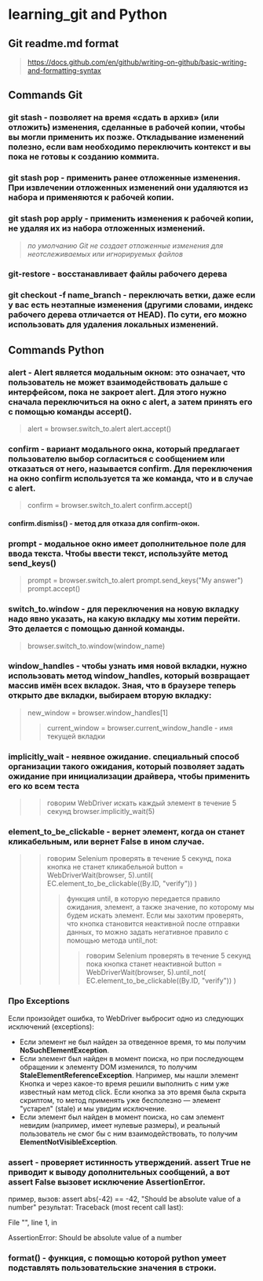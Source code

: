 # learning_git and Python
## Git readme.md format 
> https://docs.github.com/en/github/writing-on-github/basic-writing-and-formatting-syntax

## Commands Git
### git stash - позволяет на время «сдать в архив» (или отложить) изменения, сделанные в рабочей копии, чтобы вы могли применить их позже. Откладывание изменений полезно, если вам необходимо переключить контекст и вы пока не готовы к созданию коммита.
### git stash pop - применить ранее отложенные изменения. При извлечении отложенных изменений они удаляются из набора и применяются к рабочей копии.
### git stash pop apply - применить изменения к рабочей копии, не удаляя их из набора отложенных изменений. 
> *по умолчанию Git не создает отложенные изменения для неотслеживаемых или игнорируемых файлов*
### git-restore - восстанавливает файлы рабочего дерева
### git checkout -f name_branch - переключать ветки, даже если у вас есть неэтапные изменения (другими словами, индекс рабочего дерева отличается от HEAD). По сути, его можно использовать для удаления локальных изменений.

## Commands Python
### alert -  Alert является модальным окном: это означает, что пользователь не может взаимодействовать дальше с интерфейсом, пока не закроет alert. Для этого нужно сначала переключиться на окно с alert, а затем принять его с помощью команды accept().
> alert = browser.switch_to.alert
> alert.accept()
### confirm - вариант модального окна, который предлагает пользователю выбор согласиться с сообщением или отказаться от него, называется confirm. Для переключения на окно confirm используется та же команда, что и в случае с alert.
> confirm = browser.switch_to.alert
> confirm.accept()
#### confirm.dismiss() - метод для отказа для confirm-окон.
### prompt - модальное окно имеет дополнительное поле для ввода текста. Чтобы ввести текст, используйте метод send_keys()
> prompt = browser.switch_to.alert
prompt.send_keys("My answer")
prompt.accept()
### switch_to.window - для переключения на новую вкладку надо явно указать, на какую вкладку мы хотим перейти. Это делается с помощью данной команды.
> browser.switch_to.window(window_name)
### window_handles - чтобы узнать имя новой вкладки, нужно использовать метод window_handles, который возвращает массив имён всех вкладок. Зная, что в браузере теперь открыто две вкладки, выбираем вторую вкладку:
> new_window = browser.window_handles[1]
>> current_window = browser.current_window_handle - имя текущей вкладки
### implicitly_wait - неявное ожидание. специальный способ организации такого ожидания, который позволяет задать ожидание при инициализации драйвера, чтобы применить его ко всем теста
>> говорим WebDriver искать каждый элемент в течение 5 секунд
browser.implicitly_wait(5)
### element_to_be_clickable  - вернет элемент, когда он станет кликабельным, или вернет False в ином случае.
>>говорим Selenium проверять в течение 5 секунд, пока кнопка не станет кликабельной
button = WebDriverWait(browser, 5).until(
        EC.element_to_be_clickable((By.ID, "verify"))
    )
>>> функция until, в которую передается правило ожидания, элемент, а также значение, по которому мы будем искать элемент.
>>> Если мы захотим проверять, что кнопка становится неактивной после отправки данных, то можно задать негативное правило с помощью метода until_not:
>>>> говорим Selenium проверять в течение 5 секунд пока кнопка станет неактивной
button = WebDriverWait(browser, 5).until_not(
        EC.element_to_be_clickable((By.ID, "verify"))
    )
### Про Exceptions
Если произойдет ошибка, то WebDriver выбросит одно из следующих исключений (exceptions):

- Если элемент не был найден за отведенное время, то мы получим **NoSuchElementException**.
- Если элемент был найден в момент поиска, но при последующем обращении к элементу DOM изменился, то получим **StaleElementReferenceException**. Например, мы нашли элемент Кнопка и через какое-то время решили выполнить с ним уже известный нам метод click. Если кнопка за это время была скрыта скриптом, то метод применять уже бесполезно — элемент "устарел" (stale) и мы увидим исключение.
- Если элемент был найден в момент поиска, но сам элемент невидим (например, имеет нулевые размеры), и реальный пользователь не смог бы с ним взаимодействовать, то получим **ElementNotVisibleException**.

### assert - проверяет истинность утверждений. assert True не приводит к выводу дополнительных сообщений, а вот assert False вызовет исключение AssertionError.
пример, вызов: assert abs(-42) == -42, "Should be absolute value of a number"
результат: Traceback (most recent call last):

  File "<stdin>", line 1, in <module>

AssertionError: Should be absolute value of a number

### format() - функция, с помощью которой python умеет подставлять пользовательские значения в строки.
